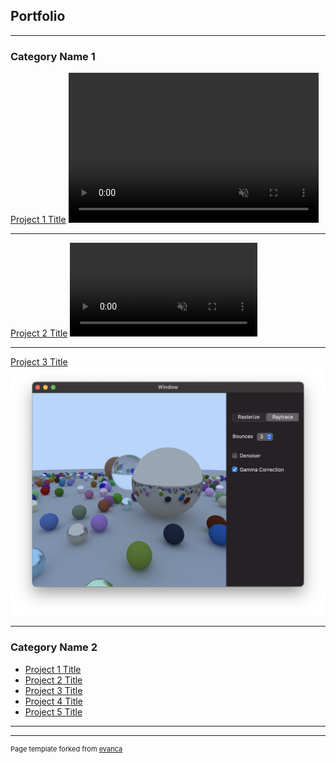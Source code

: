 ## Portfolio

---

### Category Name 1 

[Project 1 Title](/sample_page)
<video width="400" height="240" controls autoplay muted>
    <source src="images/ripples.mov" type="video/mp4">
</video>


---
[Project 2 Title](/pdf/sample_presentation.pdf)
<video controls autoplay muted>
    <source width ="400" height="400" src="images/rust.mov" type="video/mp4">
</video>

---
[Project 3 Title](http://example.com/)
<img src="images/raytracing.jpg?raw=true"/>

---

### Category Name 2

- [Project 1 Title](http://example.com/)
- [Project 2 Title](http://example.com/)
- [Project 3 Title](http://example.com/)
- [Project 4 Title](http://example.com/)
- [Project 5 Title](http://example.com/)

---




---
<p style="font-size:11px">Page template forked from <a href="https://github.com/evanca/quick-portfolio">evanca</a></p>
<!-- Remove above link if you don't want to attibute -->
